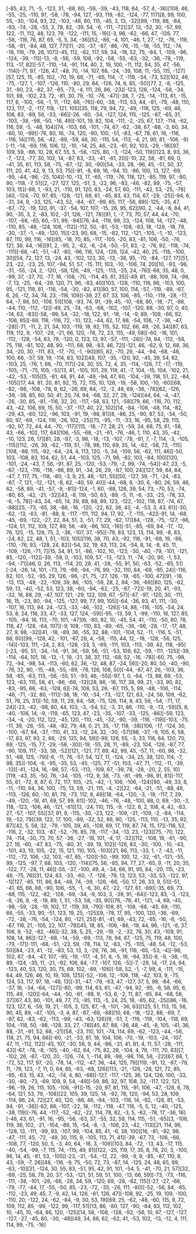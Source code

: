 [-85, 43, 71, -5, -123, 31, -88, 60, -59, -39, -43, 118, 64, -57, 4, -36][108, 46, -55, -25, -110, 91, -58, -78, -94, 127, -93, 119, -82, -124, -77, 117][8, 99, 100, 55, -30, -104, 93, 32, -103, -48, 80, 115, -45, 3, 13, -32][99, -119, 88, -84, -93, -74, -28, -55, 3, 78, 82, -39, 54, -6, -111, -72][37, 13, -52, 30, -57, 99, 122, -11, 112, 48, 123, 79, -122, -111, 15, -19][-3, 96, -62, -66, 47, -126, 77, -58, -116, 76, 87, 65, -5, 5, 34, -36][52, -86, -4, 101, -46, 1, 27, -12, -76, -119, -58, -91, -84, 48, 127, 77][11, -20, -37, -87, -86, -76, -15, -18, -55, 112, -74, -18, 119, -79, 26, 107][-45, 112, -82, 117, 59, 34, -18, 52, 75, -84, 1, -109, -96, -124, -39, -11][-13, -8, -56, -59, 108, -92, -58, -55, -63, -32, -36, -78, -119, 113, -17, 82][-57, -110, -14, -91, 114, 40, 2, 19, 100, -11, 112, 94, 35, 47, -56, -114][-71, 97, -126, 47, -48, 70, -14, 107, 68, -24, -39, 108, 11, -55, 115, -127][57, 125, 15, -85, 102, -70, 19, 66, -71, -65, 114, -7, -119, -34, -73, 52][102, 46, -75, -127, 1, -107, -126, 110, -80, 29, 84, -126, 74, 6, 85, -50][77, 2, -8, -125, 31, -80, 23, -82, 37, -65, -73, -4, 111, 26, 86, -23][-123, 126, -124, -58, -34, 101, 98, -102, 23, 72, -81, 30, 79, -10, -76, -47][-38, 7, -25, -14, -113, 61, -15, 117, 6, -100, -56, -1, 11, -112, 66, -76][-60, -38, -113, 53, 44, -81, -79, -48, 110, 123, 117, -2, -117, 118, -121, 105][35, 118, 79, 94, 72, -49, -116, 125, -69, 46, 106, 83, -89, 56, -33, -66][-26, -60, -34, -127, 124, 115, -125, -87, -65, 31, -103, -38, -98, -50, -16, 49][-101, 19, 82, 104, -111, -2, -25, 67, 127, -114, -62, 116, 59, -5, -48, 104][74, -103, 66, -101, -74, 67, -62, -38, 67, -88, -3, 60, 34, -60, 10, -99][-76, 80, 16, -74, 120, -90, 100, -51, -83, -67, 78, 61, 16, -116, -116, 14][115, 56, -42, -89, -59, 46, 30, -115, 54, -113, -4, 21, 90, 81, -108, -9][-11, -14, -69, 116, 106, 12, -10, -14, 25, 46, -23, -61, 92, 103, -29, -18][97, 109, 59, -86, 10, 28, 67, 55, 5, -56, -125, 80, -3, -124, -50, 119][123, 8, 93, 36, -7, -123, -77, 30, 102, 14, -87, 63, -33, -41, -61, 20][-10, 32, 58, -81, 69, 0, -41, 35, 61, 113, 58, -75, -87, -12, 30, -90][54, -33, 28, -96, 45, -51, 50, 37, 111, 20, 41, 42, 9, 13, 53, 75][-91, -8, 69, 16, -94, 10, -86, 100, 13, 127, -69, -95, -44, -96, -25, 104][-10, -13, 17, -65, -119, -76, 118, 121, -85, 119, 97, -80, 90, -118, -7, 51][2, -27, 127, 125, -51, 3, -22, 96, -83, -46, -82, 89, -75, -57, 103, 15][-88, 1, -93, 21, -110, 91, 120, 83, -24, 57, 60, -111, -42, 53, -25, -78][40, -124, -70, 97, 85, -128, -121, 69, 61, -45, 83, 43, 114, 67, -29, -25][-94, 6, -31, 34, 9, -33, 125, -43, 52, -84, -67, -99, 65, 117, -56, 89][-125, -35, 47, -67, -72, -19, 120, 91, -37, -54, 107, 107, -15, 26, 95, 62][90, 2, -44, -6, 84, 41, 90, -35, 3, 2, -83, 102, -31, 126, -121, 78][91, 1, -7, 73, 70, 57, 44, 44, -70, -107, -68, -65, 60, -51, 99, -94][76, 44, -119, 99, 33, -124, 108, 14, -127, -48, -110, 85, -48, -124, 108, -112][-112, 50, -81, -53, -108, -83, 18, -128, -18, 79, -30, -37, -1, -49, -120, 15][-23, 90, 68, -15, -82, 112, -121, -105, -1, -10, -123, 87, 110, 99, 116, -16][85, -18, 70, 85, -117, -105, -20, 83, -81, 106, -50, -76, 121, 39, 44, -16][91, 2, -95, 2, -62, -6, -24, -50, -51, 83, -2, -76, 92, -118, -74, -111][-68, -41, -51, -47, -80, -96, 116, 124, -126, 124, -42, 40, 25, -118, -100, 30][54, 72, 127, 13, -24, 43, -102, 123, 30, -13, -36, 95, -70, -84, -127, 17][51, 23, -22, -23, 25, 107, -94, 51, 57, -15, 111, 103, -10, -106, 74, 20][10, -93, -96, -31, -55, -24, 2, -120, -58, 126, -49, -125, -113, -25, 24, -76][-68, 35, 48, 0, -99, 37, -37, 70, -77, 16, -108, -70, -114, 45, 61, 35][-49, 81, -86, 109, 74, -98, -7, 13, -25, -64, -39, 120, 71, 96, -83, 40][103, -128, -110, 116, 96, -103, 100, 95, -121, 119, 81, -116, -54, -30, -82, 41][80, 57, 100, 114, -57, -119, -89, -67, 6, 26, -12, 34, 74, 23, -116, 109][-39, 27, 67, 33, 106, -85, -110, -119, -28, -17, 64, -7, 98, 50, -108, 51][108, -93, 74, 91, -39, 45, -10, -68, 80, -18, -71, -88, -44, 110, -112, -12][-49, 25, -74, -63, -66, -102, -107, -120, 88, -30, 97, 0, 40, -14, 63, -83][-58, -99, 54, -32, -18, 122, 91, -18, -14, -9, 89, -109, -66, 92, -106, 65][-66, 118, -116, 72, -10, 122, -44, 62, 17, 88, -54, 106, -7, -36, -47, -28][-71, -11, 2, 21, 34, 103, -119, 18, 92, 115, 52, 102, 66, 49, -26, 34][87, 63, 119, 112, 9, -107, -29, -21, 66, 120, -78, 72, 23, 115, -49, 58][-60, -16, 101, -112, -128, -54, 63, 78, -120, 0, 123, 13, 97, -57, -111, -26][-74, 94, -112, -58, 75, 118, -81, 102, 48, 90, -111, 68, 98, -83, 46, 72][-121, 46, -62, 9, 12, 68, 36, 34, -20, 30, -111, 83, -17, -70, -1, -90][65, 82, -70, 29, -44, -94, -68, -46, 100, 66, -37, 59, 19, -114, 83, 102][48, 107, -35, -120, 92, -45, 39, 54, 62, -103, 25, -76, 1, 66, -70, 117][-24, 30, 55, 72, 4, 35, -114, -126, 77, -17, -119, -105, -71, -75, 105, -5][13, 41, -105, 101, 29, 119, 41, -7, 104, -15, 104, -102, 21, -42, -53, -105][5, -81, 48, 91, 44, -49, -94, 47, 60, -104, -39, 118, 51, 22, -84, -105][17, 44, 81, 20, 81, 92, 15, 72, 115, 10, 126, -19, -58, 100, -10, -60][68, -82, -98, -108, -78, 9, 62, -26, 69, 84, -12, -2, 48, 69, -36, -78][62, -126, -39, -38, 85, 60, 50, 41, 20, 74, 94, -68, 32, 27, 28, -124][44, 64, -4, -47, -26, -30, 85, -81, -116, 32, 20, -117, -58, 63, 121, -58][79, 66, -116, 70, 112, 43, -42, 106, 69, 15, 50, -37, -117, 40, 22, 102][14, -84, -108, -48, 114, -82, -29, 43, -60, 122, -96, 103, -91, 19, -98, 81][8, -86, 25, -90, 87, 53, -34, -50, 60, 97, -69, -124, 116, -26, 102, -25][75, -95, -11, -33, 16, -95, 58, 29, 115, -92, 97, 72, 44, 44, -70, -117][115, -18, -77, 28, 21, -59, 34, 68, 75, 61, -56, 43, -66, -102, 117, 64][106, -55, -68, -21, -61, -76, -46, 1, 110, 43, 35, -42, -10, 123, 26, 17][81, 28, -87, -3, 98, -18, -13, -107, -78, -81, 7, -7, 114, -3, -105, -115][112, -26, 39, -62, -119, 51, -78, 98, 110, 69, 35, 14, -62, -58, 73, -115][108, -88, 115, -92, -64, -24, 4, 113, 120, -5, 34, -109, 56, -62, 111, 46][-50, 103, -108, 83, 104, 62, 51, 44, -103, 125, -71, 96, -82, 103, -84, 100][120, -101, -24, -43, 7, 56, -91, 87, 25, -120, -53, -79, -2, 99, -74, -54][-47, 23, -5, -67, -123, -116, -116, -86, 89, 91, -34, 26, 29, -87, 100, 24][127, 59, 84, 84, -47, 7, 117, 75, -118, -80, -3, 9, 25, 48, -101, 55][50, -127, 39, -71, -24, -83, -87, -7, 121, -12, -121, -8, 62, -40, 59, 40][-44, -68, 9, -30, 6, -80, 26, 59, 46, 62, -58, 89, -41, -57, -9, -81][-124, -1, 60, -88, 126, 39, 54, 73, -70, 53, -74, -80, 65, -42, -21, -32][43, -8, 119, -50, 63, -89, -5, 11, -6, -33, -25, -78, 33, -6, -5, 78][-43, 34, -65, 14, 39, 88, 88, 89, 123, -122, -102, 118, 87, -74, 67, -88][25, -73, -65, 38, -88, -16, -120, -22, 62, 36, 43, -4, -53, 3, 43, 61][-30, -62, -13, -63, -81, -88, 8, -117, -111, 112, 94, 17, 92, -7, -115, -42][-91, 14, -68, -45, -69, -122, -27, 22, 84, 51, 3, -51, 77, 29, -62, 17][84, -128, -75, -127, -86, -124, 51, 112, 109, 127, 89, 56, -49, -86, 103, -16][-51, -85, -69, 84, -17, -12, 76, 125, -15, 126, 75, 2, -36, -107, 37, -95][-79, 83, 123, 13, 114, 99, -8, 83, -24, 82, 22, 48, 1, 51, -103, 105][116, 38, 70, 43, -92, 116, -91, -68, 19, -86, -110, -76, 93, -128, 24, 82][-54, 32, 19, 43, 113, 24, -54, 8, 14, -8, 45, 11, -109, -126, -71, 7][15, 34, 91, 51, -86, -102, 10, -123, -30, -40, -79, -101, -121, 85, -120, -112][-39, -59, 0, -103, 109, 57, -13, -123, 11, -74, -20, 90, -1, 53, -94, -71][46, 0, 26, 113, -114, 20, 28, 41, -28, -55, 91, 50, -63, -52, -65, 51][-24, -26, 14, 101, -73, 79, -69, -94, -76, 99, -32, 110, 84, -69, -85, 24][-116, 62, 101, -52, -95, 29, 126, -96, -21, 75, -27, 126, -19, -65, -100, 47][91, -18, -13, 113, -49, -22, -109, 39, 86, -105, -59, 28, 2, 94, -36, -69][80, 125, -62, 59, 13, -40, -52, 53, 123, 38, -60, -94, -62, -25, -97, -72][-19, 20, 41, -93, -32, 16, 88, 29, -47, 107, 121, -29, 122, 109, 67, -57][-47, -97, -120, 30, -111, 16, 15, -23, 90, -94, -125, -127, 99, 77, 99, 105][-64, -36, 93, 41, 111, -30, -107, 16, 113, 94, 24, -123, -33, -46, -102, -126][-14, 88, -116, -105, -54, 24, 53, 8, 24, 116, 33, 47, -33, 127, 124, -59][-95, -13, 59, 1, -99, -110, 16, 127, 85, -105, -84, 16, 113, -70, 101, -47][6, -80, 82, 10, -45, 54, 41, -110, -50, 80, 78, 118, 47, -128, -64, 107][-9, 108, -110, 83, -89, -65, -36, -96, -28, -17, -17, 48, 27, 9, 98, -32][41, -18, -89, 36, -55, 32, 88, -101, -104, 52, -11, -116, 5, -51, 66, 60][99, -128, 42, -101, -67, 28, 4, -58, -115, 44, 12, -18, -128, -56, 125, -14][-103, 111, -24, 2, 83, -128, -33, 3, -69, -111, 103, -113, -39, 42, 118, -95][-23, -95, 51, -34, -14, -91, 36, -59, 56, -51, -53, 108, 62, -59, -111, -125][-39, -114, -64, 101, 18, -13, -1, 19, -21, 38, 37, 112, -68, 52, -16, -78][-60, 75, -98, 72, -94, -98, 54, -113, -60, 62, 36, -12, 48, 87, -24, 56][-20, 80, 50, -40, -90, -76, 32, 90, -15, -48, -55, -89, -78, 126, 108, 50][-44, -87, 47, 26, -103, 36, 58, -65, -63, 113, -56, -55, 51, -93, 46, -55][-97, 1, 0, -64, -13, 88, 69, -53, 123, -63, 115, 58, 41, -86, -66, -13][28, 86, -16, 117, 38, 99, 21, -33, 90, 82, -83, -95, 66, -63, -128, 6][-74, 108, 53, 26, -67, 115, 5, 99, -48, -106, -114, -46, -71, -32, 80, -111][-38, 18, -10, -34, -73, -127, 121, 63, -24, 56, 109, -62, 51, 76, 25, 31][-10, 59, 11, 29, 64, -58, -75, 126, 114, 8, 43, 56, -54, -71, 17, 24][-23, -42, -98, 80, 44, 103, -3, -54, 52, -3, 31, 86, -110, -9, -13, -59][5, 8, -40, -106, 14, -9, -119, -65, 123, 47, -23, -35, -107, -33, -125, -86][-59, 123, -34, -4, -20, 112, 122, -45, 120, -110, -45, -32, -90, -39, -116, -119][-103, -75, -11, 39, -28, -55, -48, -82, 79, 48, 0, 21, 35, -17, 118, -38][106, -17, -124, 30, -100, -67, 94, -37, -110, 41, 33, -12, 24, 32, -30, -57][98, -37, -9, 105, 6, 58, -17, 83, 97, 93, 2, 66, -29, 125, 94, 59][-99, 126, 55, -3, 33, 116, 64, 120, 70, 69, -125, -15, 77, -29, -58, -30][-19, -55, 28, 11, -89, -23, 104, -126, -87, 77, -90, 109, 117, -33, 38, -52][121, -121, 77, 89, 42, 99, 45, -57, 11, -60, 98, -32, 51, -68, 125, -79][-6, -11, 76, -57, 54, 127, 11, -124, -34, 25, 38, 120, 114, -7, 98, 35][-104, -6, -95, -35, 53, -45, -125, 77, -51, 103, -47, 71, -112, -11, -39, -13][-41, -124, 16, -98, 57, -53, -113, -109, 67, -39, 78, -28, -20, 2, 55, 10][119, -43, 35, -50, 76, -34, -105, -112, 9, 38, -73, -81, -99, -98, 91, 81][-117, 55, 61, -72, 8, 87, 6, 72, 117, 105, -25, -42, -1, 106, -106, -124][90, -49, 33, 8, -11, -110, 84, 36, 100, -75, 13, 59, -21, 115, -4, -2][22, -64, -21, -51, -88, 48, -113, -126, 60, -10, 81, 79, -73, 112, 8, 49][18, -64, -120, -3, -19, -117, 7, 29, -49, -120, -18, 41, 69, 57, 99, 61][-102, -46, -76, -48, -100, 88, 0, 69, -30, -3, 118, -123, -106, 46, -121, -61][13, -24, 110, 115, -9, -122, 6, 2, 108, 4, 42, -83, 27, -57, -107, 55][37, 91, 9, -115, -30, -23, 122, -109, -31, -109, -2, -84, -114, 19, -52, 79][39, 122, 17, 100, -89, -32, 52, 86, 90, -125, -113, 110, -13, 35, 92, 67][42, 5, 58, 32, -79, -105, 39, 45, -108, 69, 17, 119, 87, 74, 15, 17][-116, 52, -116, 2, -32, 103, -87, -52, -76, 85, 78, -117, -34, -13, 23, -123][75, -70, 122, 74, -114, -30, 73, 70, 57, -36, -27, -18, 101, -4, 17, -32][112, -108, 18, -61, -90, 27, 19, -60, -47, 83, -75, -80, 31, -39, 19, 102][-126, 83, -30, -100, -10, -43, -101, 43, 10, 105, -22, 15, 121, 110, 105, -103][21, 86, 113, -33, 1, -7, -43, -11, -112, -72, 106, -32, 103, -67, 85, -120][-50, -99, 100, 12, -32, -61, -121, -55, 99, -125, -97, 7, 68, 103, -120, -114][75, 56, -85, 94, 77, 27, -65, 9, -11, 20, 35, -122, 77, -28, 11, 46][-55, -37, -100, 49, 4, -34, 68, 91, 95, 84, -20, 115, -23, 48, -75, 76][31, 124, 63, -33, -60, -7, -126, -79, 13, 123, 53, -33, 53, -122, 97, -1][127, -85, 111, 86, 84, -48, 74, -39, -126, -66, -50, 17, 26, 33, 9, 51][-51, -41, 65, 66, 88, -90, 106, -55, -1, -6, 30, 47, -22, -127, 61, -89][-35, 69, 73, -68, 115, -122, -82, -128, -69, -34, -9, 103, 3, -39, 91, -64][-123, 83, -3, -123, -8, -26, 9, -8, -19, 89, 1, 51, -53, 58, -35, 90][76, -76, 41, -121, -4, 69, -45, -98, -59, -28, -19, 102, 17, -119, 39, -79][-108, 81, -108, -66, -45, 69, -110, 66, -55, -33, 90, -51, 123, 19, 25, -125][9, -78, 17, 95, -100, 120, -36, -69, -72, -38, -76, -54, -124, 80, -121, 25][-81, -41, 69, -43, 72, -65, -16, -6, -50, -67, 116, 21, -105, 22, 107, -78][45, 18, 85, -106, -86, -19, 44, 96, -121, -6, 37, 106, 9, -52, -82, -46][-32, 38, 5, 25, -29, -19, -2, -32, 76, 30, 43, -109, 91, 108, 14, 86][-127, -68, -14, -59, -69, -113, 78, 94, 87, -125, 75, 119, 48, 100, -79, -17][-111, -68, -51, -23, 59, -78, 114, 12, -83, -75, -105, -48, 54, -12, -53, 50][84, -23, 41, -12, -83, 53, 13, 3, -29, 76, 36, -91, 116, -65, -53, -4][-98, 102, 87, -84, -47, 107, -95, -19, -117, -4, 51, 6, -5, 18, -94, 35][-8, -9, -38, -15, 89, -124, -35, 11, -21, -92, 106, 84, -77, -107, 126, -5][-7, -29, 14, -17, 24, 94, -123, 40, 53, 120, 30, 75, 69, 102, -89, -106][-58, 52, -1, -7, 99, 4, -111, -15, 64, 49, 126, 46, 10, 19, 108, 125][-52, -106, 12, -106, 118, -42, 103, 9, -75, 124, 53, 117, 97, 18, -48, 13][-31, -47, -79, -63, 47, -127, 37, 5, 98, -84, -66, -37, 16, -34, -64, -127][-80, -99, 114, 63, 61, -47, -94, 92, -95, -6, 58, 95, 6, 115, 49, -120][-64, -44, -50, -61, -88, 9, -53, 6, -2, 11, 87, -85, 84, -68, 58, 37][67, 43, 80, -101, 49, 77, 73, -95, 113, -5, 24, 25, 18, -85, 62, -25][86, -16, 123, 127, 6, -59, 19, 21, -105, 3, 125, 87, -9, -101, -36, 63][125, 51, 113, 15, 56, 90, 45, 89, -47, -105, -3, 4, 87, -87, -69, -88][10, 68, -18, -122, 88, -69, 7, -87, 82, -83, -62, -113, -99, -43, -63, 126][9, -51, 7, -119, -119, -104, -118, 69, 104, -118, 50, -98, -128, 33, 27, -78][45, 87, 88, -36, 48, -45, -8, 105, -41, 36, 88, -31, -91, 52, 68, -21][58, -23, 110, 101, -74, 114, 69, -62, -123, -44, -56, 118, 21, 75, 94, 66][-60, -21, -33, 81, 18, 104, 106, -70, -19, -103, -24, -107, 47, 11, -112, 112][-45, 107, -30, 56, 9, 44, -86, -31, 41, 81, 4, 11, 57, -28, -111, 43][-67, -78, -8, -105, -40, -62, 64, -75, 82, 28, -104, 4, 76, -111, 70, 83][7, -102, 26, -87, -120, 20, -126, -74, 1, -114, 89, -98, -98, 116, 58, -22][67, 68, 1, -72, 52, 117, 97, -20, -78, 14, -112, -47, 36, -44, 125, 79][119, -91, 12, -87, -79, 11, -76, 123, -7, 11, 0, 64, 85, -63, -68, 126][113, -21, -126, -28, 121, 72, 85, -95, -63, 15, 43, -42, -74, 4, 80, -68][-127, -117, -125, 36, 124, 126, 100, -33, -30, -80, -73, -69, 109, 9, 54, -49][-59, 86, 32, 97, 108, 32, -117, 122, 121, -96, -19, 26, 115, 105, -106, -91][-15, -20, 97, 81, 115, -91, 106, -47, -128, 6, 78, -64, 121, 53, 79, -108][22, 105, 39, 125, 14, -92, 76, 120, -94, 53, 28, 109, -114, 96, 24, 72][27, 40, 120, -86, 46, -94, -103, -116, 14, -92, -128, 81, -53, 94, -91, -36][-62, 86, -107, -22, 18, -112, -118, -47, 116, -5, 5, 12, -40, -125, -38, 119][-76, 44, -117, -52, -62, -22, 114, 78, 82, -3, 5, -62, -78, 17, -36, 16][-46, 43, 61, -91, 16, -95, -56, -63, 37, -55, 32, 59, 114, 115, -51, -65][3, -106, 119, 36, 102, -21, -104, -89, 15, -54, -8, -3, -106, 23, -42, -113][21, 114, 96, -128, 13, -111, -99, 93, -107, 99, -104, 85, 41, -6, 38, 100][16, -81, -92, 98, -47, -111, 45, -72, -49, 30, 115, 9, -105, 113, 71, 41][-39, -67, 73, -106, -66, -108, 77, -120, 50, 5, -3, 40, 64, -16, 3, -109][103, 84, -72, -13, 43, -17, 115, -40, -54, -99, -7, 115, 74, -115, 49, 81][122, -25, 119, 17, 35, 8, 78, 20, 3, -100, 96, 14, 45, -81, 53, -105][-23, -31, -54, -12, 22, -99, -9, 9, -85, -87, 110, 8, 43, -59, -7, 26][48, -116, -9, 75, -50, 72, 73, -87, 14, -125, 24, 48, 65, 99, -63, -10][31, -124, 30, 55, 83, -51, 95, 42, 91, 101, -54, 5, -41, -70, 21, 57][32, -69, -25, 58, 79, 20, 37, -53, -121, 51, 59, 51, 100, -13, 66, 59][-73, -73, -116, -111, -38, -101, -26, -66, -28, 34, 59, -120, 69, -28, -82, 115][-27, -27, -66, -79, -77, -44, 17, -55, -50, 85, -23, -72, -35, -26, 111, -80][-52, -56, 84, -85, -112, -23, 49, 45, 7, -9, 42, 14, 126, -61, 126, 47][-108, 92, -25, 19, 109, -100, -110, 20, -122, 24, -62, -84, -9, 30, 53, 19][69, 25, -62, -48, -60, 115, 9, 72, 109, 112, 85, -99, -122, 99, -117, 51][13, 86, -80, 127, -90, -84, 83, 112, 102, 10, -45, 10, -64, 86, 120, -125][14, 56, -108, -128, -92, -56, 10, 97, -127, -127, -127, -27, -45, 80, -30, -48][49, 34, 86, 62, -62, 41, -53, 102, -13, -12, 4, 111, 114, 99, -75, -16]